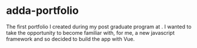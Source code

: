 # adda-portfolio

The first portfolio I created during my post graduate program at </salt>. 
I wanted to take the opportunity to become familiar with, for me, a new javascript framework and so decided to build the app with Vue.

